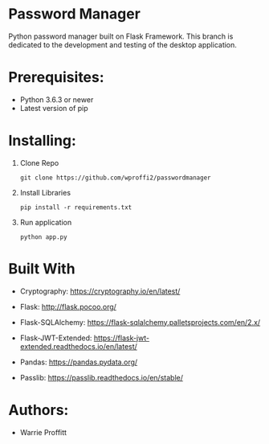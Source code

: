 # Password Manager

Python password manager built on Flask Framework. This branch is dedicated to the development and testing of the desktop application.


# Prerequisites:

* Python 3.6.3 or newer
* Latest version of pip


# Installing:

1. Clone Repo 

    `git clone https://github.com/wproffi2/passwordmanager`

2. Install Libraries

    `pip install -r requirements.txt`

3. Run application 

    `python app.py`

# Built With

* Cryptography: 
    <https://cryptography.io/en/latest/>

* Flask:
    <http://flask.pocoo.org/>

* Flask-SQLAlchemy:
    <https://flask-sqlalchemy.palletsprojects.com/en/2.x/>

* Flask-JWT-Extended:
    <https://flask-jwt-extended.readthedocs.io/en/latest/>

* Pandas:
    <https://pandas.pydata.org/>

* Passlib:
    <https://passlib.readthedocs.io/en/stable/>

# Authors:

* Warrie Proffitt